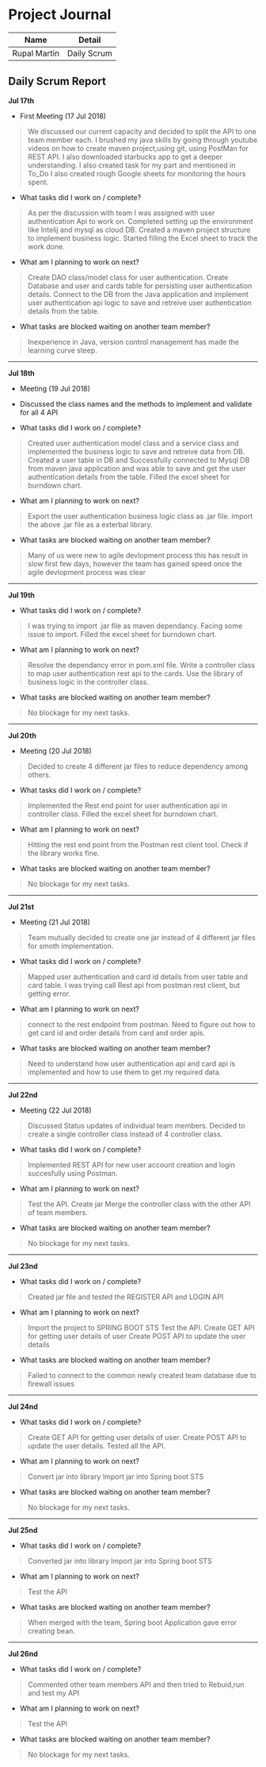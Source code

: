 # Project Journal

|Name | Detail|
|---|---|
| Rupal Martin | Daily Scrum |

## Daily Scrum Report

**Jul 17th**
- First Meeting (17 Jul 2018)
>We discussed our current capacity and decided to split the API to one team member each.
>I brushed my java skills by going through youtube videos on how to create maven project,using git, using PostMan for REST API.
> I also downloaded starbucks app to get a deeper understanding.
> I also created task for my part and mentioned in To_Do
>I also created rough Google sheets for monitoring the hours spent.

- What tasks did I work on / complete?

> As per the discussion with team I was assigned with user authentication Api to work on.
> Completed setting up the environment like Intelij and mysql as cloud DB.
> Created a maven project structure to implement business logic.
> Started filling the Excel sheet to track the work done.

- What am I planning to work on next?

> Create DAO class/model class for user authentication.
> Create Database and user and cards table for persisting user authentication details.
> Connect to the DB from the Java application and implement user authentication api logic to save and retreive user authentication details from the table.

- What tasks are blocked waiting on another team member?

 >Inexperience in Java, version control management has made the learning curve steep.
-------------
**Jul 18th**
- Meeting (19 Jul 2018)
- Discussed the class names and the methods to implement and validate for all 4 API

- What tasks did I work on / complete?

> Created user authentication model class and a service class and implemented the business logic to save and retreive data from DB.
> Created a user table in DB and Successfully connected to Mysql DB from maven java application and was able to save and get the user authentication details from the table.
> Filled the excel sheet for burndown chart.

- What am I planning to work on next?

> Export the user authentication business logic class as .jar file.
> import the above .jar file as a exterbal library.

- What tasks are blocked waiting on another team member?

> Many of us were new to agile devlopment process this has result in slow first few days, however the team has gained speed once the agile devlopment process was clear

-------------

**Jul 19th**


- What tasks did I work on / complete?

> I was trying to import .jar file as maven dependancy. Facing some issue to  import.
> Filled the excel sheet for burndown chart.
- What am I planning to work on next?

> Resolve the dependancy error in pom.xml file.
> Write a controller class to map user authentication rest api to the cards.
> Use the library of business logic in the controller class.

- What tasks are blocked waiting on another team member?

> No blockage for my next tasks.

-------------

**Jul 20th**
- Meeting (20 Jul 2018)
> Decided to create 4 different jar files to reduce dependency among others.

- What tasks did I work on / complete?

> Implemented the Rest end point for user authentication api in controller class.
> Filled the excel sheet for burndown chart.

- What am I planning to work on next?

> Hitting the rest end point from the Postman rest client tool.
> Check if the library works fine.

- What tasks are blocked waiting on another team member?

> No blockage for my next tasks.


-------------

**Jul 21st**
- Meeting (21 Jul 2018)
>Team mutually decided to create one jar instead of 4 different jar files for smoth implementation.

- What tasks did I work on / complete?

> Mapped user authentication and card id details from user table and card table.
> I was trying call Rest api from postman rest client, but getting error.

- What am I planning to work on next?

> connect to the rest endpoint from postman.
> Need to figure out how to get card id and order details from card and order apis.

- What tasks are blocked waiting on another team member?

> Need to understand how user authentication api and card api is implemented and how to use them to get my required data.
-------------

**Jul 22nd**

- Meeting (22 Jul 2018)
> Discussed Status updates of individual team members.
>Decided to create a single controller class instead of 4 controller class.

- What tasks did I work on / complete?

>Implemented REST API for new user account creation and login succesfully using Postman.

- What am I planning to work on next?

>Test the API.
>Create jar
>Merge the controller class with the other API of team members.

- What tasks are blocked waiting on another team member?

> No blockage for my next tasks.
-------------

**Jul 23nd**

- What tasks did I work on / complete?

>Created jar file and tested the REGISTER API and LOGIN API

- What am I planning to work on next?
>Import the project to SPRING BOOT STS
>Test the API.
>Create GET API for getting user details of user
>Create POST API to update the user details

- What tasks are blocked waiting on another team member?

> Failed to connect to the common newly created team database due to firewall issues

-------------

**Jul 24nd**


- What tasks did I work on / complete?
>Create GET API for getting user details of user.
>Create POST API to update the user details.
>Tested all the API.

- What am I planning to work on next?
>Convert jar into library
>Import jar into Spring boot STS


- What tasks are blocked waiting on another team member?

> No blockage for my next tasks.

-------------

**Jul 25nd**


- What tasks did I work on / complete?
>Converted jar into library
>Import jar into Spring boot STS


- What am I planning to work on next?
>Test the API

- What tasks are blocked waiting on another team member?
>When merged with the team, Spring boot Application gave error creating bean.

-------------

**Jul 26nd**


- What tasks did I work on / complete?
>Commented other team members API and then tried to Rebuid,run and test my API


- What am I planning to work on next?
>Test the API

- What tasks are blocked waiting on another team member?
> No blockage for my next tasks.
